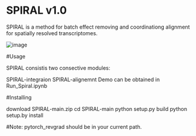 # SPIRAL v1.0
SPIRAL is a method for batch effect removing and coordinationg alignment for spatially resolved transcriptomes.

![image](https://user-images.githubusercontent.com/17848453/183861675-b8b63081-83f3-4957-a3f8-0b822a4980cd.png)

#Usage

SPIRAL consistis two consective modules: 

SPIRAL-integraion
SPIRAL-alignemnt
Demo can be obtained in Run_Spiral.ipynb

#Installing

download SPIRAL-main.zip
cd SPIRAL-main
python setup.py build
python setup.by install

#Note: pytorch_revgrad should be in your current path.
